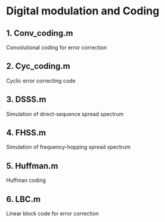 # Digital modulation and Coding

## 1. Conv_coding.m
Convolutional coding for error correction


## 2. Cyc_coding.m
Cyclic error correcting code


## 3. DSSS.m
Simulation of direct-sequence spread spectrum


## 4. FHSS.m
Simulation of frequency-hopping spread spectrum


## 5. Huffman.m
Huffman coding

## 6. LBC.m
Linear block code for error correction
